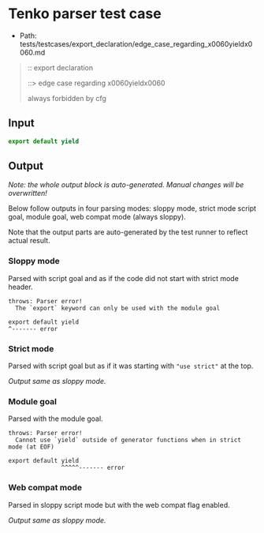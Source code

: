 # Tenko parser test case

- Path: tests/testcases/export_declaration/edge_case_regarding_x0060yieldx0060.md

> :: export declaration
>
> ::> edge case regarding x0060yieldx0060
>
> always forbidden by cfg

## Input

`````js
export default yield
`````

## Output

_Note: the whole output block is auto-generated. Manual changes will be overwritten!_

Below follow outputs in four parsing modes: sloppy mode, strict mode script goal, module goal, web compat mode (always sloppy).

Note that the output parts are auto-generated by the test runner to reflect actual result.

### Sloppy mode

Parsed with script goal and as if the code did not start with strict mode header.

`````
throws: Parser error!
  The `export` keyword can only be used with the module goal

export default yield
^------- error
`````

### Strict mode

Parsed with script goal but as if it was starting with `"use strict"` at the top.

_Output same as sloppy mode._

### Module goal

Parsed with the module goal.

`````
throws: Parser error!
  Cannot use `yield` outside of generator functions when in strict mode (at EOF)

export default yield
               ^^^^^------- error
`````


### Web compat mode

Parsed in sloppy script mode but with the web compat flag enabled.

_Output same as sloppy mode._
